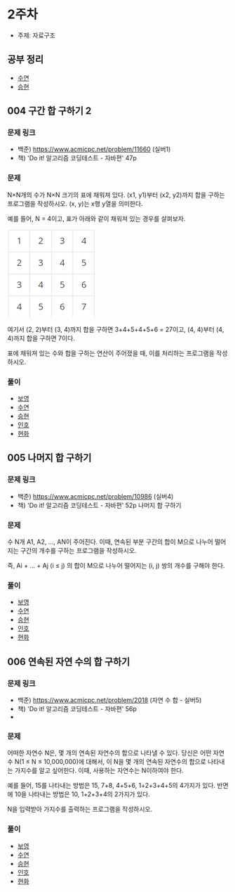 # 2주차

- 주제: 자료구조

## 공부 정리
- [수연](../../풀이/수연/2주차/풀이.md)
- [승현](../../풀이/승현/2주차/Study.md)

## 004 구간 합 구하기 2

### 문제 링크
- 백준) https://www.acmicpc.net/problem/11660 (실버1)
- 책) 'Do it! 알고리즘 코딩테스트 - 자바편' 47p 

### 문제
N×N개의 수가 N×N 크기의 표에 채워져 있다. (x1, y1)부터 (x2, y2)까지 합을 구하는 프로그램을 작성하시오. (x, y)는 x행 y열을 의미한다.

예를 들어, N = 4이고, 표가 아래와 같이 채워져 있는 경우를 살펴보자.

![img.png](img.png)

여기서 (2, 2)부터 (3, 4)까지 합을 구하면 3+4+5+4+5+6 = 27이고, (4, 4)부터 (4, 4)까지 합을 구하면 7이다.

표에 채워져 있는 수와 합을 구하는 연산이 주어졌을 때, 이를 처리하는 프로그램을 작성하시오.

### 풀이
  - [보영](./README.md)
  - [수연](../../풀이/수연/2주차/ex04.java)
  - [승현](../../풀이/승현/2주차/Ex04.java)
  - [인호](../../풀이/인호/2주차/Ex004.java)
  - [현화](../../풀이/현화/2주차/Main004.java)



## 005 나머지 합 구하기

### 문제 링크
- 백준) https://www.acmicpc.net/problem/10986 (실버4)
- 책) 'Do it! 알고리즘 코딩테스트 - 자바편' 52p 나머지 합 구하기

### 문제
수 N개 A1, A2, ..., AN이 주어진다. 이때, 연속된 부분 구간의 합이 M으로 나누어 떨어지는 구간의 개수를 구하는 프로그램을 작성하시오.

즉, Ai + ... + Aj (i ≤ j) 의 합이 M으로 나누어 떨어지는 (i, j) 쌍의 개수를 구해야 한다.

### 풀이
  - [보영](./README.md)
  - [수연](../../풀이/수연/2주차/ex05.java)
  - [승현](./README.md)
  - [인호](../../풀이/인호/2주차/Ex005.java)
  - [현화](../../풀이/현화/2주차/Main005.java)






## 006 연속된 자연 수의 합 구하기

### 문제 링크
- 백준) https://www.acmicpc.net/problem/2018 (자연 수 합 - 실버5)
- 책) 'Do it! 알고리즘 코딩테스트 - 자바편' 56p
- 
### 문제
어떠한 자연수 N은, 몇 개의 연속된 자연수의 합으로 나타낼 수 있다. 당신은 어떤 자연수 N(1 ≤ N ≤ 10,000,000)에 대해서, 이 N을 몇 개의 연속된 자연수의 합으로 나타내는 가지수를 알고 싶어한다. 이때, 사용하는 자연수는 N이하여야 한다.

예를 들어, 15를 나타내는 방법은 15, 7+8, 4+5+6, 1+2+3+4+5의 4가지가 있다. 반면에 10을 나타내는 방법은 10, 1+2+3+4의 2가지가 있다.

N을 입력받아 가지수를 출력하는 프로그램을 작성하시오.

### 풀이
  - [보영](./README.md)
  - [수연](../../풀이/수연/2주차/ex06.java)
  - [승현](../../풀이/승현/2주차/Ex06.java)
  - [인호](../../풀이/인호/2주차/Ex006.java)
  - [현화](../../풀이/현화/2주차/Main006.java)
